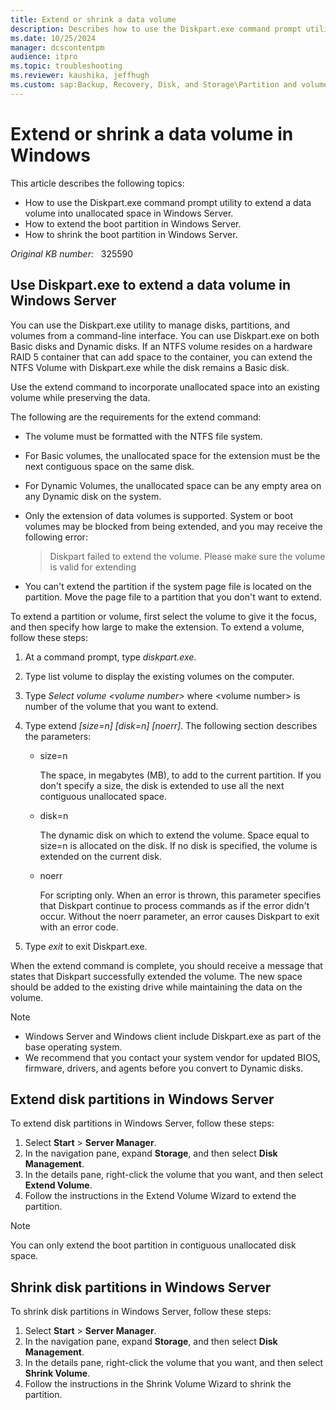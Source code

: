 ```yaml
---
title: Extend or shrink a data volume
description: Describes how to use the Diskpart.exe command prompt utility to extend a data volume in unallocated space. Also describes how to extend or shrink disk partitions.
ms.date: 10/25/2024
manager: dcscontentpm
audience: itpro
ms.topic: troubleshooting
ms.reviewer: kaushika, jeffhugh
ms.custom: sap:Backup, Recovery, Disk, and Storage\Partition and volume management, csstroubleshoot
---
```

# Extend or shrink a data volume in Windows

This article describes the following topics:

- How to use the Diskpart.exe command prompt utility to extend a data volume into unallocated space in Windows Server.
- How to extend the boot partition in Windows Server.
- How to shrink the boot partition in Windows Server.

_Original KB number:_ &nbsp; 325590

## Use Diskpart.exe to extend a data volume in Windows Server

You can use the Diskpart.exe utility to manage disks, partitions, and volumes from a command-line interface. You can use Diskpart.exe on both Basic disks and Dynamic disks. If an NTFS volume resides on a hardware RAID 5 container that can add space to the container, you can extend the NTFS Volume with Diskpart.exe while the disk remains a Basic disk.

Use the extend command to incorporate unallocated space into an existing volume while preserving the data.

The following are the requirements for the extend command:

- The volume must be formatted with the NTFS file system.
- For Basic volumes, the unallocated space for the extension must be the next contiguous space on the same disk.
- For Dynamic Volumes, the unallocated space can be any empty area on any Dynamic disk on the system.
- Only the extension of data volumes is supported. System or boot volumes may be blocked from being extended, and you may receive the following error:

    > Diskpart failed to extend the volume. Please make sure the volume is valid for extending

- You can't extend the partition if the system page file is located on the partition. Move the page file to a partition that you don't want to extend.

To extend a partition or volume, first select the volume to give it the focus, and then specify how large to make the extension. To extend a volume, follow these steps:

1. At a command prompt, type *diskpart.exe*.
2. Type list volume to display the existing volumes on the computer.
3. Type *Select volume \<volume number>* where \<volume number> is number of the volume that you want to extend.
4. Type extend *[size=n] [disk=n] [noerr]*. The following section describes the parameters:

    - size=n

        The space, in megabytes (MB), to add to the current partition. If you don't specify a size, the disk is extended to use all the next contiguous unallocated space.

    - disk=n

        The dynamic disk on which to extend the volume. Space equal to size=n is allocated on the disk. If no disk is specified, the volume is extended on the current disk.

    - noerr

        For scripting only. When an error is thrown, this parameter specifies that Diskpart continue to process commands as if the error didn't occur. Without the noerr parameter, an error causes Diskpart to exit with an error code.

5. Type *exit* to exit Diskpart.exe.

When the extend command is complete, you should receive a message that states that Diskpart successfully extended the volume. The new space should be added to the existing drive while maintaining the data on the volume.

> [!NOTE]
>
> - Windows Server and Windows client include Diskpart.exe as part of the base operating system.
> - We recommend that you contact your system vendor for updated BIOS, firmware, drivers, and agents before you convert to Dynamic disks.

## Extend disk partitions in Windows Server

To extend disk partitions in Windows Server, follow these steps:

1. Select **Start** > **Server Manager**.
2. In the navigation pane, expand **Storage**, and then select **Disk Management**.
3. In the details pane, right-click the volume that you want, and then select **Extend Volume**.
4. Follow the instructions in the Extend Volume Wizard to extend the partition.

> [!NOTE]
> You can only extend the boot partition in contiguous unallocated disk space.

## Shrink disk partitions in Windows Server

To shrink disk partitions in Windows Server, follow these steps:

1. Select **Start** > **Server Manager**.
2. In the navigation pane, expand **Storage**, and then select **Disk Management**.
3. In the details pane, right-click the volume that you want, and then select **Shrink Volume**.
4. Follow the instructions in the Shrink Volume Wizard to shrink the partition.
